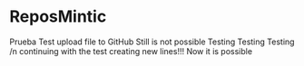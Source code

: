# ReposMintic
Prueba
Test upload file to GitHub
Still is not possible
Testing
Testing
Testing
/n continuing with the test
creating new lines!!!
Now it is possible
